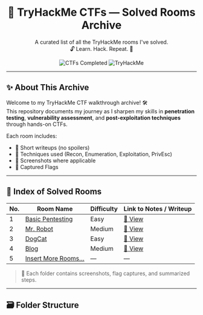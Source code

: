 <h1 align="center">🧠 TryHackMe CTFs — Solved Rooms Archive</h1>

<p align="center">
  A curated list of all the TryHackMe rooms I've solved.<br>
  🔓 Learn. Hack. Repeat. 🚀
</p>

<p align="center">
  <img src="https://img.shields.io/badge/CTFs%20Completed-4-blue?style=flat-square" alt="CTFs Completed">
  <img src="https://img.shields.io/badge/Platform-TryHackMe-red?style=flat-square" alt="TryHackMe">
</p>

---

## ✨ About This Archive

Welcome to my TryHackMe CTF walkthrough archive! 🛠️  
This repository documents my journey as I sharpen my skills in **penetration testing**, **vulnerability assessment**, and **post-exploitation techniques** through hands-on CTFs.

Each room includes:

- 📝 Short writeups (no spoilers)
- 🧩 Techniques used (Recon, Enumeration, Exploitation, PrivEsc)
- 📸 Screenshots where applicable
- 🚩 Captured Flags

---

## 📌 Index of Solved Rooms

| No. | Room Name                     | Difficulty | Link to Notes / Writeup |
|-----|-------------------------------|------------|--------------------------|
| 1   | [Basic Pentesting](https://tryhackme.com/room/basicpentestingjt) | Easy       | [📄 View](./BasicPentesting/README.md) |
| 2   | [Mr. Robot](https://tryhackme.com/room/mrrobot)             | Medium     | [📄 View](./MrRobot/README.md) |
| 3   | [DogCat](https://tryhackme.com/room/dogcat)                 | Easy       | [📄 View](./DogCat/README.md) |
| 4   | [Blog](https://tryhackme.com/room/blog)                     | Medium     | [📄 View](./Blog/README.md) |
| 5   | [Insert More Rooms…]()                                      | —          | —                        |

> 🧩 Each folder contains screenshots, flag captures, and summarized steps.

---

## 🗃️ Folder Structure
